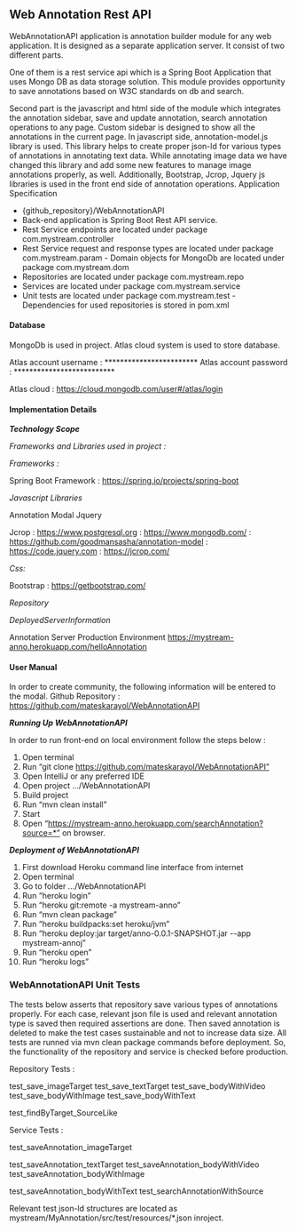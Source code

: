 ## Web Annotation Rest API

WebAnnotationAPI application is annotation builder module for any web application. It is designed as a separate application server. It consist of two different parts. 

One of them is a rest service api which is a Spring Boot Application that uses Mongo DB as data storage solution. This module provides opportunity to save annotations based on W3C standards on db and search. 

Second part is the javascript and html side of the module which integrates the annotation sidebar, save and update annotation, search annotation operations to any page. Custom sidebar is designed to show all the annotations in the current page. In javascript side, annotation-model.js library is used. This library helps to create proper json-ld for various types of annotations in annotating text data. While annotating image data we have changed this library and add some new features to manage image annotations properly, as well. Additionally, Bootstrap, Jcrop, Jquery js libraries is used in the front end side of annotation operations.
Application Specification

- {github_repository}/WebAnnotationAPI
- Back-end application is Spring Boot Rest API service.
- Rest Service endpoints are located under package com.mystream.controller
- Rest Service request and response types are located under package com.mystream.param - Domain objects for MongoDb are located under package com.mystream.dom
- Repositories are located under package com.mystream.repo
- Services are located under package com.mystream.service
- Unit tests are located under package com.mystream.test - Dependencies for used repositories is stored in pom.xml

#### Database

MongoDb is used in project. Atlas cloud system is used to store database.

Atlas account username : ************************ Atlas account password : **************************
 
Atlas cloud : https://cloud.mongodb.com/user#/atlas/login

#### Implementation Details 

***Technology Scope***
 
*Frameworks and Libraries used in project :*

*Frameworks :*
 
Spring Boot Framework : https://spring.io/projects/spring-boot

*Javascript Libraries*

Annotation Modal Jquery

Jcrop
: https://www.postgresql.org : https://www.mongodb.com/
: https://github.com/goodmansasha/annotation-model : https://code.jquery.com
: https://jcrop.com/
  
*Css:*

Bootstrap : https://getbootstrap.com/

*Repository*

*DeployedServerInformation*

Annotation Server Production Environment
https://mystream-anno.herokuapp.com/helloAnnotation

#### User Manual

In order to create community, the following information will be entered to the modal.
Github Repository : https://github.com/mateskarayol/WebAnnotationAPI

***Running Up WebAnnotationAPI***

In order to run front-end on local environment follow the steps below :

1. Open terminal
2. Run “git clone  https://github.com/mateskarayol/WebAnnotationAPI”
3. Open IntelliJ or any preferred IDE
4. Open project .../WebAnnotationAPI
5. Build project
6. Run “mvn clean install”
7. Start
8. Open “https://mystream-anno.herokuapp.com/searchAnnotation?source=*” on browser.
 
***Deployment of WebAnnotationAPI***

1. First download Heroku command line interface from internet
2. Open terminal
3. Go to folder .../WebAnnotationAPI
4. Run “heroku login”
5. Run “heroku git:remote -a mystream-anno”
6. Run “mvn clean package”
7. Run “heroku buildpacks:set heroku/jvm”
8. Run “heroku deploy:jar target/anno-0.0.1-SNAPSHOT.jar --app mystream-annoj”
9. Run “heroku open”
10. Run “heroku logs”


### WebAnnotationAPI Unit Tests

The tests below asserts that repository save various types of annotations properly. For each case, relevant json file is used and relevant annotation type is saved then required assertions are done. Then saved annotation is deleted to make the test cases sustainable and not to increase data size. All tests are
runned via mvn clean package commands before deployment. So, the functionality of the repository and service is checked before production.

Repository Tests :

test_save_imageTarget test_save_textTarget test_save_bodyWithVideo test_save_bodyWithImage test_save_bodyWithText 

test_findByTarget_SourceLike

Service Tests : 

test_saveAnnotation_imageTarget

test_saveAnnotation_textTarget test_saveAnnotation_bodyWithVideo test_saveAnnotation_bodyWithImage

test_saveAnnotation_bodyWithText test_searchAnnotationWithSource

Relevant test json-ld structures are located as mystream/MyAnnotation/src/test/resources/*.json inroject.
